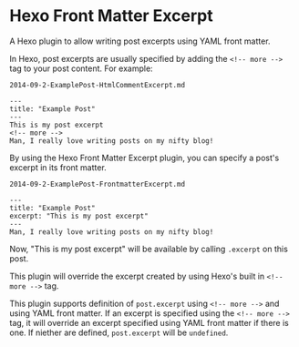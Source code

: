 # Hexo Front Matter Excerpt

A Hexo plugin to allow writing post excerpts using YAML front matter.

In Hexo, post excerpts are usually specified by adding the `<!-- more -->` tag to your post content.
For example:

`2014-09-2-ExamplePost-HtmlCommentExcerpt.md`

	---
	title: "Example Post"
	---
	This is my post excerpt
	<!-- more -->
	Man, I really love writing posts on my nifty blog!

By using the Hexo Front Matter Excerpt plugin, you can specify a post's excerpt in its front matter.

`2014-09-2-ExamplePost-FrontmatterExcerpt.md`

	---
	title: "Example Post"
	excerpt: "This is my post excerpt"
	---
	Man, I really love writing posts on my nifty blog!

Now, "This is my post excerpt" will be available by calling `.excerpt` on this post.

This plugin will override the excerpt created by using Hexo's built in `<!-- more -->` tag.


This plugin supports definition of `post.excerpt` using `<!-- more -->` and using YAML front matter. If an excerpt is specified using the `<!-- more -->` tag, it will override an excerpt specified using YAML front matter if there is one. If niether are defined, `post.excerpt` will be `undefined`.
